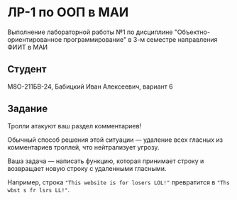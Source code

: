 # ЛР-1 по ООП в МАИ
Выполнение лабораторной работы №1 по дисциплине "Объектно-ориентированное программирование" в 3-м семестре направления ФИИТ в МАИ


## Студент
М8О-211БВ-24, Бабицкий Иван Алексеевич, вариант 6


## Задание
Тролли атакуют ваш раздел комментариев!

Обычный способ решения этой ситуации — удаление всех гласных из комментариев троллей, что нейтрализует угрозу.

Ваша задача — написать функцию, которая принимает строку и возвращает новую строку с удаленными гласными.

Например, строка `"This website is for losers LOL!"` превратится в `"Ths wbst s fr lsrs LL!"`.
